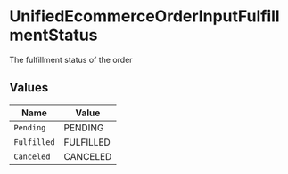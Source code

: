 # UnifiedEcommerceOrderInputFulfillmentStatus

The fulfillment status of the order


## Values

| Name        | Value       |
| ----------- | ----------- |
| `Pending`   | PENDING     |
| `Fulfilled` | FULFILLED   |
| `Canceled`  | CANCELED    |